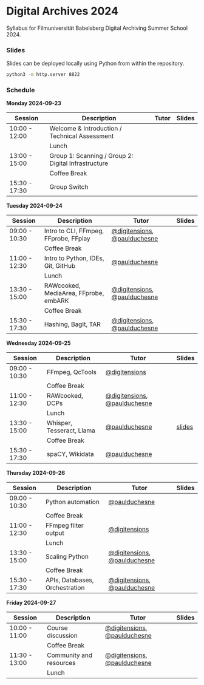 # Digital Archives 2024

Syllabus for Filmuniversität Babelsberg Digital Archiving Summer School 2024.

### Slides

Slides can be deployed locally using Python from within the repository.

```sh
python3 -m http.server 8822
```

### Schedule

**Monday 2024-09-23**

| Session | Description | Tutor | Slides |
| --- | --- | --- | --- |
| 10:00 - 12:00 | Welcome & Introduction / Technical Assessment | | | 
|  | Lunch | | |
| 13:00 - 15:00 | Group 1: Scanning / Group 2: Digital Infrastructure | | |
|  | Coffee Break | | |
| 15:30 - 17:30 | Group Switch | | |

**Tuesday 2024-09-24**

| Session | Description | Tutor | Slides |
| --- | --- | --- | --- |
| 09:00 - 10:30 | Intro to CLI, FFmpeg, FFprobe, FFplay | [@digitensions](https://github.com/digitensions), [@paulduchesne](https://github.com/paulduchesne) | | 
|  | Coffee Break | | | 
| 11:00 - 12:30 | Intro to Python, IDEs, Git, GitHub | [@paulduchesne](https://github.com/paulduchesne) | | 
|  | Lunch | | | 
| 13:30 - 15:00 | RAWcooked, MediaArea, FFprobe, embARK | [@digitensions](https://github.com/digitensions), [@paulduchesne](https://github.com/paulduchesne) | | 
|  | Coffee Break | | |
| 15:30 - 17:30 | Hashing, BagIt, TAR | [@digitensions](https://github.com/digitensions), [@paulduchesne](https://github.com/paulduchesne) | | 

**Wednesday 2024-09-25**

| Session | Description | Tutor | Slides |
| --- | --- | --- | --- |
| 09:00 - 10:30 | FFmpeg, QcTools | [@digitensions](https://github.com/digitensions) | | 
|  | Coffee Break | | | 
| 11:00 - 12:30 | RAWcooked, DCPs | [@digitensions](https://github.com/digitensions), [@paulduchesne](https://github.com/paulduchesne) | | 
|  | Lunch | | | 
| 13:30 - 15:00 | Whisper, Tesseract, Llama | [@paulduchesne](https://github.com/paulduchesne) | [slides](wednesday/wednesday_03.html)| 
|  | Coffee Break | | |
| 15:30 - 17:30 | spaCY, Wikidata | [@paulduchesne](https://github.com/paulduchesne) | | 

**Thursday 2024-09-26**

| Session | Description | Tutor | Slides |
| --- | --- | --- | --- |
| 09:00 - 10:30 | Python automation | [@paulduchesne](https://github.com/paulduchesne) | | 
|  | Coffee Break | | | 
| 11:00 - 12:30 | FFmpeg filter output | [@digitensions](https://github.com/digitensions) | | 
|  | Lunch | | | 
| 13:30 - 15:00 | Scaling Python | [@digitensions](https://github.com/digitensions), [@paulduchesne](https://github.com/paulduchesne) | | 
|  | Coffee Break | | |
| 15:30 - 17:30 | APIs, Databases, Orchestration | [@digitensions](https://github.com/digitensions), [@paulduchesne](https://github.com/paulduchesne) | | 

**Friday 2024-09-27**

| Session | Description | Tutor | Slides |
| --- | --- | --- | --- |
| 10:00 - 11:00 | Course discussion | [@digitensions](https://github.com/digitensions), [@paulduchesne](https://github.com/paulduchesne) | | 
|  | Coffee Break | | | 
| 11:30 - 13:00 | Community and resources | [@digitensions](https://github.com/digitensions), [@paulduchesne](https://github.com/paulduchesne) | | 
|  | Lunch | | | 
